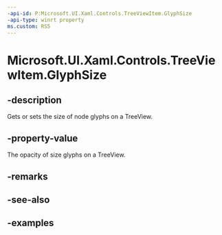 ```yaml
---
-api-id: P:Microsoft.UI.Xaml.Controls.TreeViewItem.GlyphSize
-api-type: winrt property
ms.custom: RS5
---
```

<!-- Property syntax.
public double GlyphSize { get;  set; }
-->

# Microsoft.UI.Xaml.Controls.TreeViewItem.GlyphSize


## -description

Gets or sets the size of node glyphs on a TreeView.


## -property-value

The opacity of size glyphs on a TreeView.


## -remarks


## -see-also


## -examples


